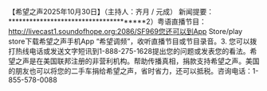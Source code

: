 【希望之声2025年10月30日】（主持人：齐月 / 元成） 新闻提要：**************************************2）粤语直播节目：http://livecast1.soundofhope.org:2086/SF969您还可以到App Store/play store下载希望之声手机App “希望调频”，收听直播节目或节目录音。3. 您可以拨打热线电话或发送文字短讯到1-888-275-1628提出您的问题或发表您的看法。希望之声是在美国联邦注册的非营利机构。帮助传播真相，捐款支持希望之声。美国的朋友也可以将您的二手车捐给希望之声，省时省力，还可以抵税。咨询电话：1-855-578-0088